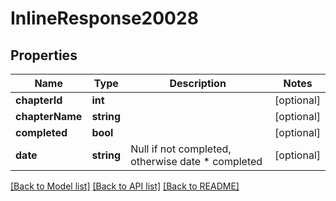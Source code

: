# InlineResponse20028

## Properties
Name | Type | Description | Notes
------------ | ------------- | ------------- | -------------
**chapterId** | **int** |  | [optional] 
**chapterName** | **string** |  | [optional] 
**completed** | **bool** |  | [optional] 
**date** | **string** | Null if not completed, otherwise date      *                                                completed | [optional] 

[[Back to Model list]](../README.md#documentation-for-models) [[Back to API list]](../README.md#documentation-for-api-endpoints) [[Back to README]](../README.md)


